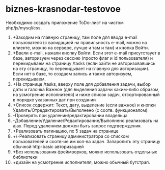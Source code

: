 # biznes-krasnodar-testovoe
Необходимо создать приложение ToDo-лист на чистом php/js/mysql/css.
<br>
<ol>
  <li>+Заходим на главную страницу, там поле для ввода e-mail пользователя (с
валидацией на правильность e-mail, можно на клиенте, можно на сервере,
лучше и там и там) и кнопка Войти.</li>
  <li>+Ввели e-mail, нажали кнопку Войти. Если этот e-mail присутствует в базе,
авторизуем через сессию (просто флаг и id пользователя) и перекидываем
на страницу /tasks (если зайти не авторизовавшись на эту страницу, то
перекидывает на главную для авторизации). Если нет в базе, то создаем
запись и также авторизуем, перекидываем.</li>
  <li>+На странице /tasks, вверху поле для добавления задачи, выбор даты и
галочка Важное (для выделения задачи каким-либо образом, на усмотрение
исполнителя) и ниже список задач, отсортированный в порядке указанных
дат при создании</li>
  <li>+Список содержит: Текст, дату, выделение (если важное) и кнопки
Удалить/Отредактировать/Выполнено (с соотв. функционалом)</li>
  <li>-Проверять при удалении/редактировании владельца</li>
  <li>-Добавление/Удаление/Редактирование/Выполнено реализовать на ajax.
Перед удалением должен быть запрос подтверждения.
  </li>
  <li>+Реализовать пагинацию, по 5 задач на странице</li>
  <li>+/-Реализовать страницу администратора со списком пользователей и
соотв-ие им кол-ва задач. Запаролить эту страницу обычной http-basic
авторизацией</li>
  <li>+Без использования фреймворков, можно использовать отдельные
библиотеки</li>
  <li>+дизайн на усмотрение исполнителя, можно обычный бутстрап.</lk>
</ol>
